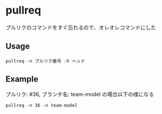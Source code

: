 # pullreq
プルリクのコマンドをすぐ忘れるので、オレオレコマンドにした

## Usage
```
pullreq -n プルリク番号 -h ヘッド
```

## Example
プルリク: #36, ブランチ名: team-model の場合以下の様になる
```
pullreq -n 36 -n team-model
```
